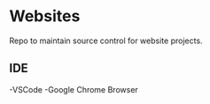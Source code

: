 # Websites
Repo to maintain source control for website projects. 

## IDE
-VSCode
-Google Chrome Browser
